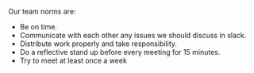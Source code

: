 Our team norms are:
* Be on time.
* Communicate with each other any issues we should discuss in slack.
* Distribute work properly and take responsibility.
* Do a reflective stand up before every meeting for 15 minutes.
* Try to meet at least once a week
